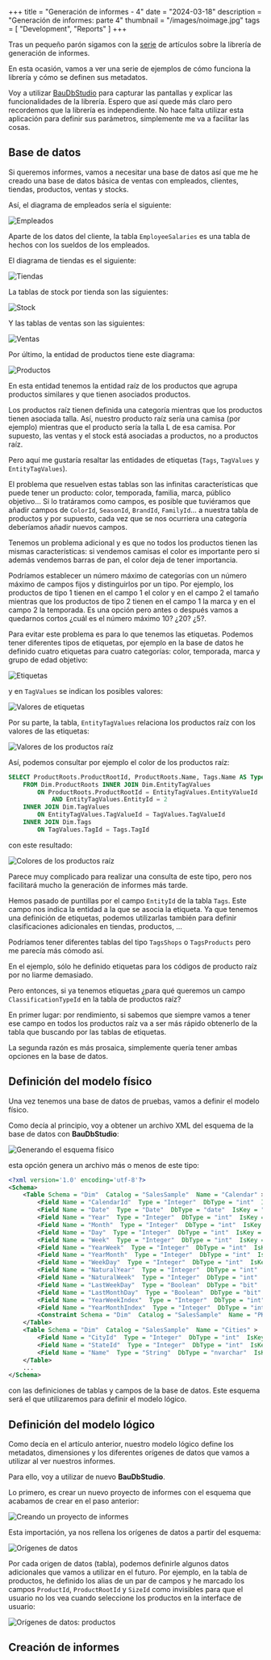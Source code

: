 ﻿+++
title = "Generación de informes - 4"
date = "2024-03-18"
description = "Generación de informes: parte 4"
thumbnail = "/images/noimage.jpg"
tags = [ "Development", "Reports" ]
+++

Tras un pequeño parón sigamos con la [serie](/blog/articles/development/reporting/reports-01) de artículos sobre la librería de generación de informes. 

En esta ocasión, vamos a ver una serie de ejemplos de cómo funciona la librería y cómo se definen sus metadatos.

Voy a utilizar [BauDbStudio](https://github.com/jbautistam/BauDbStudio) para capturar las pantallas y explicar las funcionalidades de la librería. 
Espero que así quede más claro pero recordemos que la librería es independiente. No hace falta utilizar esta aplicación para definir sus parámetros,
simplemente me va a facilitar las cosas.

## Base de datos

Si queremos informes, vamos a necesitar una base de datos así que me he creado una base de datos básica de ventas con empleados, clientes, tiendas,
productos, ventas y stocks.

Así, el diagrama de empleados sería el siguiente:

![Empleados](/blog/articles/development/reports-04/images/erd-employees.png)

Aparte de los datos del cliente, la tabla `EmployeeSalaries` es una tabla de hechos con los sueldos de los empleados.

El diagrama de tiendas es el siguiente:

![Tiendas](/blog/articles/development/reports-04/images/erd-shops.png)

La tablas de stock por tienda son las siguientes:

![Stock](/blog/articles/development/reports-04/images/erd-stocks.png)

Y las tablas de ventas son las siguientes:

![Ventas](/blog/articles/development/reports-04/images/erd-sales.png)

Por último, la entidad de productos tiene este diagrama:

![Productos](/blog/articles/development/reports-04/images/erd-products.png)

En esta entidad tenemos la entidad raíz de los productos que agrupa productos similares y que tienen asociados 
productos.

Los productos raíz tienen definida una categoría mientras que los productos tienen asociada talla. Así, nuestro
producto raíz sería una camisa (por ejemplo) mientras que el producto sería la talla L de esa camisa. Por supuesto,
las ventas y el stock está asociadas a productos, no a productos raíz.

Pero aquí me gustaría resaltar las entidades de etiquetas (`Tags`, `TagValues` y `EntityTagValues`).

El problema que resuelven estas tablas son las infinitas características que puede tener un producto: color, temporada,
familia, marca, público objetivo... Si lo tratáramos como campos, es posible que tuviéramos que añadir campos de
`ColorId`, `SeasonId`, `BrandId`, `FamilyId`... a nuestra tabla de productos y por supuesto, cada vez que se nos
ocurriera una categoría deberíamos añadir nuevos campos.

Tenemos un problema adicional y es que no todos los productos tienen las mismas características: si vendemos camisas
el color es importante pero si además vendemos barras de pan, el color deja de tener importancia. 

Podríamos establecer un número máximo de categorías con un número máximo de campos fijos y distinguirlos por un tipo.
Por ejemplo, los productos de tipo 1 tienen en el campo 1 el color y en el campo 2 el tamaño mientras que los productos
de tipo 2 tienen en el campo 1 la marca y en el campo 2 la temporada. Es una opción pero antes o después vamos a quedarnos
cortos ¿cuál es el número máximo 10? ¿20? ¿5?.

Para evitar este problema es para lo que tenemos las etiquetas. Podemos tener diferentes tipos de etiquetas, por ejemplo
en la base de datos he definido cuatro etiquetas para cuatro categorías: color, temporada, marca y grupo de edad objetivo:

![Etiquetas](/blog/articles/development/reports-04/images/tags.png)

y en `TagValues` se indican los posibles valores:

![Valores de etiquetas](/blog/articles/development/reports-04/images/tag-values.png)

Por su parte, la tabla, `EntityTagValues` relaciona los productos raíz con los valores de las etiquetas:

![Valores de los productos raíz](/blog/articles/development/reports-04/images/entity-tag-values.png)

Así, podemos consultar por ejemplo el color de los productos raíz:

```sql
SELECT ProductRoots.ProductRootId, ProductRoots.Name, Tags.Name AS Type, TagValues.Name AS Value
	FROM Dim.ProductRoots INNER JOIN Dim.EntityTagValues
		ON ProductRoots.ProductRootId = EntityTagValues.EntityValueId
			AND EntityTagValues.EntityId = 2
	INNER JOIN Dim.TagValues
		ON EntityTagValues.TagValueId = TagValues.TagValueId
	INNER JOIN Dim.Tags
		ON TagValues.TagId = Tags.TagId
```

con este resultado:

![Colores de los productos raíz](/blog/articles/development/reports-04/images/product-root-colours.png)

Parece muy complicado para realizar una consulta de este tipo, pero nos facilitará mucho la generación de informes más tarde.

Hemos pasado de puntillas por el campo `EntityId` de la tabla `Tags`. Este campo nos indica la entidad a la que se asocia la etiqueta.
Ya que tenemos una definición de etiquetas, podemos utilizarlas también para definir clasificaciones adicionales en tiendas, productos, ...

Podríamos tener diferentes tablas del tipo `TagsShops` o `TagsProducts` pero me parecía más cómodo así.

En el ejemplo, sólo he definido etiquetas para los códigos de producto raíz por no liarme demasiado.

Pero entonces, si ya tenemos etiquetas ¿para qué queremos un campo `ClassificationTypeId` en la tabla de productos raíz?

En primer lugar: por rendimiento, si sabemos que siempre vamos a tener ese campo en todos los productos raíz va a ser más
rápido obtenerlo de la tabla que buscando por las tablas de etiquetas. 

La segunda razón es más prosaica, simplemente quería tener ambas opciones en la base de datos.

## Definición del modelo físico

Una vez tenemos una base de datos de pruebas, vamos a definir el modelo físico. 

Como decía al principio, voy a obtener un archivo XML del esquema de la base de datos con **BauDbStudio**:

![Generando el esquema físico](/blog/articles/development/reports-04/images/physical-schema.png)

esta opción genera un archivo más o menos de este tipo:

```xml
<?xml version='1.0' encoding='utf-8'?>
<Schema>
	<Table Schema = "Dim"  Catalog = "SalesSample"  Name = "Calendar" >
		<Field Name = "CalendarId"  Type = "Integer"  DbType = "int"  IsKey = "yes"  Length = "0"  Required = "yes"  Position = "1"  Identity = "yes" />
		<Field Name = "Date"  Type = "Date"  DbType = "date"  IsKey = "no"  Length = "0"  Required = "yes"  Position = "2"  Identity = "no" />
		<Field Name = "Year"  Type = "Integer"  DbType = "int"  IsKey = "no"  Length = "0"  Required = "yes"  Position = "3"  Identity = "no" />
		<Field Name = "Month"  Type = "Integer"  DbType = "int"  IsKey = "no"  Length = "0"  Required = "yes"  Position = "4"  Identity = "no" />
		<Field Name = "Day"  Type = "Integer"  DbType = "int"  IsKey = "no"  Length = "0"  Required = "yes"  Position = "5"  Identity = "no" />
		<Field Name = "Week"  Type = "Integer"  DbType = "int"  IsKey = "no"  Length = "0"  Required = "yes"  Position = "6"  Identity = "no" />
		<Field Name = "YearWeek"  Type = "Integer"  DbType = "int"  IsKey = "no"  Length = "0"  Required = "yes"  Position = "7"  Identity = "no" />
		<Field Name = "YearMonth"  Type = "Integer"  DbType = "int"  IsKey = "no"  Length = "0"  Required = "yes"  Position = "8"  Identity = "no" />
		<Field Name = "WeekDay"  Type = "Integer"  DbType = "int"  IsKey = "no"  Length = "0"  Required = "yes"  Position = "9"  Identity = "no" />
		<Field Name = "NaturalYear"  Type = "Integer"  DbType = "int"  IsKey = "no"  Length = "0"  Required = "yes"  Position = "10"  Identity = "no" />
		<Field Name = "NaturalWeek"  Type = "Integer"  DbType = "int"  IsKey = "no"  Length = "0"  Required = "yes"  Position = "11"  Identity = "no" />
		<Field Name = "LastWeekDay"  Type = "Boolean"  DbType = "bit"  IsKey = "no"  Length = "0"  Required = "yes"  Position = "12"  Identity = "no" />
		<Field Name = "LastMonthDay"  Type = "Boolean"  DbType = "bit"  IsKey = "no"  Length = "0"  Required = "yes"  Position = "13"  Identity = "no" />
		<Field Name = "YearWeekIndex"  Type = "Integer"  DbType = "int"  IsKey = "no"  Length = "0"  Required = "yes"  Position = "14"  Identity = "no" />
		<Field Name = "YearMonthIndex"  Type = "Integer"  DbType = "int"  IsKey = "no"  Length = "0"  Required = "yes"  Position = "15"  Identity = "no" />
		<Constraint Schema = "Dim"  Catalog = "SalesSample"  Name = "PK_Calendar"  Table = "Calendar"  Field = "CalendarId"  Type = "PrimaryKey"  Position = "1" />
	</Table>
	<Table Schema = "Dim"  Catalog = "SalesSample"  Name = "Cities" >
		<Field Name = "CityId"  Type = "Integer"  DbType = "int"  IsKey = "no"  Length = "0"  Required = "yes"  Position = "1"  Identity = "no" />
		<Field Name = "StateId"  Type = "Integer"  DbType = "int"  IsKey = "no"  Length = "0"  Required = "yes"  Position = "2"  Identity = "no" />
		<Field Name = "Name"  Type = "String"  DbType = "nvarchar"  IsKey = "no"  Length = "200"  Required = "yes"  Position = "3"  Identity = "no" />
	</Table>
	...
</Schema>
```

con las definiciones de tablas y campos de la base de datos. Este esquema será el que utilizaremos para definir el modelo lógico.

## Definición del modelo lógico

Como decía en el artículo anterior, nuestro modelo lógico define los metadatos, dimensiones y los diferentes orígenes de datos que vamos a utilizar al
ver nuestros informes.

Para ello, voy a utilizar de nuevo **BauDbStudio**. 

Lo primero, es crear un nuevo proyecto de informes con el esquema que acabamos de crear en el paso anterior:

![Creando un proyecto de informes](/blog/articles/development/reports-04/images/logical-01.png)

Esta importación, ya nos rellena los orígenes de datos a partir del esquema:

![Orígenes de datos](/blog/articles/development/reports-04/images/logical-02.png)

Por cada origen de datos (tabla), podemos definirle algunos datos adicionales que vamos a utilizar en el futuro. Por ejemplo, en la 
tabla de productos, he definido los alias de un par de campos y he marcado los campos `ProductId`, `ProductRootId` y `SizeId` como
invisibles para que el usuario no los vea cuando seleccione los productos en la interface de usuario:

![Orígenes de datos: productos](/blog/articles/development/reports-04/images/logical-03.png)



## Creación de informes